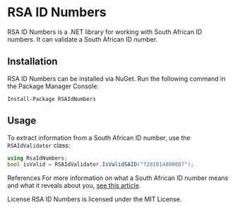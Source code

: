 # RSA ID Numbers

RSA ID Numbers is a .NET library for working with South African ID numbers. It can validate a South African ID number.

## Installation

RSA ID Numbers can be installed via NuGet. Run the following command in the Package Manager Console:

```Install-Package RSAIdNumbers```


## Usage

To extract information from a South African ID number, use the `RSAIdValidator` class:

```csharp
using RsaIdNumbers;
bool isValid = RSAIdValidator.IsValidSAID("7201014800087");
```

References
For more information on what a South African ID number means and what it reveals about you, [see this article](https://mybroadband.co.za/news/security/303812-what-your-south-african-id-number-means-and-what-it-reveals-about-you.html).

License
RSA ID Numbers is licensed under the MIT License.
